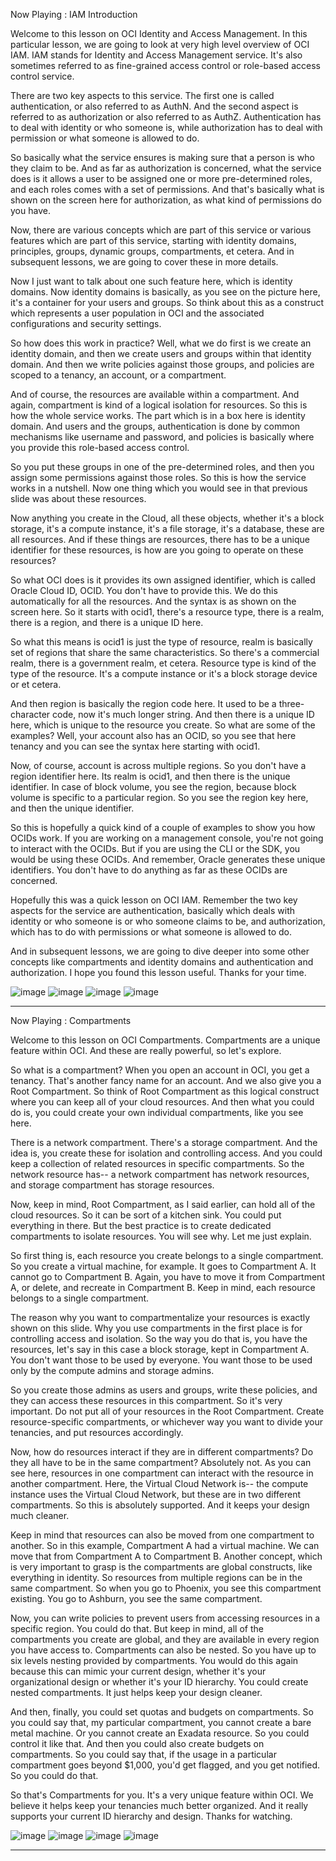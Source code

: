  Now Playing : IAM Introduction 


 Welcome to this lesson on OCI Identity and Access Management. In this particular lesson, we are going to look at very high level overview of OCI IAM. IAM stands for Identity and Access Management service. It's also sometimes referred to as fine-grained access control or role-based access control service.

There are two key aspects to this service. The first one is called authentication, or also referred to as AuthN. And the second aspect is referred to as authorization or also referred to as AuthZ. Authentication has to deal with identity or who someone is, while authorization has to deal with permission or what someone is allowed to do.

So basically what the service ensures is making sure that a person is who they claim to be. And as far as authorization is concerned, what the service does is it allows a user to be assigned one or more pre-determined roles, and each roles comes with a set of permissions. And that's basically what is shown on the screen here for authorization, as what kind of permissions do you have.

Now, there are various concepts which are part of this service or various features which are part of this service, starting with identity domains, principles, groups, dynamic groups, compartments, et cetera. And in subsequent lessons, we are going to cover these in more details.

Now I just want to talk about one such feature here, which is identity domains. Now identity domains is basically, as you see on the picture here, it's a container for your users and groups. So think about this as a construct which represents a user population in OCI and the associated configurations and security settings.

So how does this work in practice? Well, what we do first is we create an identity domain, and then we create users and groups within that identity domain. And then we write policies against those groups, and policies are scoped to a tenancy, an account, or a compartment.

And of course, the resources are available within a compartment. And again, compartment is kind of a logical isolation for resources. So this is how the whole service works. The part which is in a box here is identity domain. And users and the groups, authentication is done by common mechanisms like username and password, and policies is basically where you provide this role-based access control.

So you put these groups in one of the pre-determined roles, and then you assign some permissions against those roles. So this is how the service works in a nutshell. Now one thing which you would see in that previous slide was about these resources.

Now anything you create in the Cloud, all these objects, whether it's a block storage, it's a compute instance, it's a file storage, it's a database, these are all resources. And if these things are resources, there has to be a unique identifier for these resources, is how are you going to operate on these resources?

So what OCI does is it provides its own assigned identifier, which is called Oracle Cloud ID, OCID. You don't have to provide this. We do this automatically for all the resources. And the syntax is as shown on the screen here. So it starts with ocid1, there's a resource type, there is a realm, there is a region, and there is a unique ID here.

So what this means is ocid1 is just the type of resource, realm is basically set of regions that share the same characteristics. So there's a commercial realm, there is a government realm, et cetera. Resource type is kind of the type of the resource. It's a compute instance or it's a block storage device or et cetera.

And then region is basically the region code here. It used to be a three-character code, now it's much longer string. And then there is a unique ID here, which is unique to the resource you create. So what are some of the examples? Well, your account also has an OCID, so you see that here tenancy and you can see the syntax here starting with ocid1.

Now, of course, account is across multiple regions. So you don't have a region identifier here. Its realm is ocid1, and then there is the unique identifier. In case of block volume, you see the region, because block volume is specific to a particular region. So you see the region key here, and then the unique identifier.

So this is hopefully a quick kind of a couple of examples to show you how OCIDs work. If you are working on a management console, you're not going to interact with the OCIDs. But if you are using the CLI or the SDK, you would be using these OCIDs. And remember, Oracle generates these unique identifiers. You don't have to do anything as far as these OCIDs are concerned.

Hopefully this was a quick lesson on OCI IAM. Remember the two key aspects for the service are authentication, basically which deals with identity or who someone is or who someone claims to be, and authorization, which has to do with permissions or what someone is allowed to do.

And in subsequent lessons, we are going to dive deeper into some other concepts like compartments and identity domains and authentication and authorization. I hope you found this lesson useful. Thanks for your time. 

![image](https://github.com/qriz1452/oci/assets/112246222/33961e0a-6e0a-49b7-98c9-7c72257f0605)
![image](https://github.com/qriz1452/oci/assets/112246222/2aa98c77-e152-4410-8b76-07ea5666ee8a)
![image](https://github.com/qriz1452/oci/assets/112246222/8a2a9df1-dce4-4d47-9dc3-76c89719e1e0)
![image](https://github.com/qriz1452/oci/assets/112246222/89656842-2d2c-4564-9b4a-8ca936b6244b)

-------------

 Now Playing : Compartments 


Welcome to this lesson on OCI Compartments. Compartments are a unique feature within OCI. And these are really powerful, so let's explore.

So what is a compartment? When you open an account in OCI, you get a tenancy. That's another fancy name for an account. And we also give you a Root Compartment. So think of Root Compartment as this logical construct where you can keep all of your cloud resources. And then what you could do is, you could create your own individual compartments, like you see here.

There is a network compartment. There's a storage compartment. And the idea is, you create these for isolation and controlling access. And you could keep a collection of related resources in specific compartments. So the network resource has-- a network compartment has network resources, and storage compartment has storage resources.

Now, keep in mind, Root Compartment, as I said earlier, can hold all of the cloud resources. So it can be sort of a kitchen sink. You could put everything in there. But the best practice is to create dedicated compartments to isolate resources. You will see why. Let me just explain.

So first thing is, each resource you create belongs to a single compartment. So you create a virtual machine, for example. It goes to Compartment A. It cannot go to Compartment B. Again, you have to move it from Compartment A, or delete, and recreate in Compartment B. Keep in mind, each resource belongs to a single compartment.

The reason why you want to compartmentalize your resources is exactly shown on this slide. Why you use compartments in the first place is for controlling access and isolation. So the way you do that is, you have the resources, let's say in this case a block storage, kept in Compartment A. You don't want those to be used by everyone. You want those to be used only by the compute admins and storage admins.

So you create those admins as users and groups, write these policies, and they can access these resources in this compartment. So it's very important. Do not put all of your resources in the Root Compartment. Create resource-specific compartments, or whichever way you want to divide your tenancies, and put resources accordingly.

Now, how do resources interact if they are in different compartments? Do they all have to be in the same compartment? Absolutely not. As you can see here, resources in one compartment can interact with the resource in another compartment. Here, the Virtual Cloud Network is-- the compute instance uses the Virtual Cloud Network, but these are in two different compartments. So this is absolutely supported. And it keeps your design much cleaner.

Keep in mind that resources can also be moved from one compartment to another. So in this example, Compartment A had a virtual machine. We can move that from Compartment A to Compartment B. Another concept, which is very important to grasp is the compartments are global constructs, like everything in identity. So resources from multiple regions can be in the same compartment. So when you go to Phoenix, you see this compartment existing. You go to Ashburn, you see the same compartment.

Now, you can write policies to prevent users from accessing resources in a specific region. You could do that. But keep in mind, all of the compartments you create are global, and they are available in every region you have access to. Compartments can also be nested. So you have up to six levels nesting provided by compartments. You would do this again because this can mimic your current design, whether it's your organizational design or whether it's your ID hierarchy. You could create nested compartments. It just helps keep your design cleaner.

And then, finally, you could set quotas and budgets on compartments. So you could say that, my particular compartment, you cannot create a bare metal machine. Or you cannot create an Exadata resource. So you could control it like that. And then you could also create budgets on compartments. So you could say that, if the usage in a particular compartment goes beyond $1,000, you'd get flagged, and you get notified. So you could do that.

So that's Compartments for you. It's a very unique feature within OCI. We believe it helps keep your tenancies much better organized. And it really supports your current ID hierarchy and design. Thanks for watching. 
 
![image](https://github.com/qriz1452/oci/assets/112246222/d9d12e50-e5a0-43ab-8b2c-3f95db728e96)
![image](https://github.com/qriz1452/oci/assets/112246222/42c20141-0046-43c2-853f-d7d5aef76543)
![image](https://github.com/qriz1452/oci/assets/112246222/706a7060-b4ba-48f3-aea1-0a624b4712f3)
![image](https://github.com/qriz1452/oci/assets/112246222/d6ac64ca-b6f4-45d6-9843-1cdfd633757b)








----------
